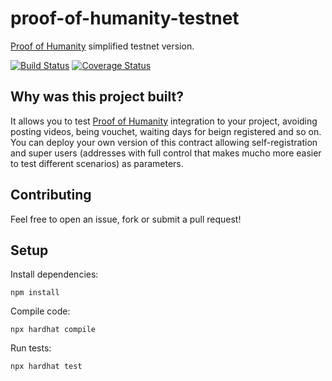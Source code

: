 # proof-of-humanity-testnet

[Proof of Humanity](https://github.com/Proof-Of-Humanity) simplified testnet version. 

[![Build Status](https://travis-ci.com/gazzeth/proof-of-humanity-testnet.svg?branch=master)](https://travis-ci.com/gazzeth/proof-of-humanity-testnet) [![Coverage Status](https://coveralls.io/repos/github/gazzeth/proof-of-humanity-testnet/badge.svg)](https://coveralls.io/github/gazzeth/proof-of-humanity-testnet)

## Why was this project built?

It allows you to test [Proof of Humanity](https://github.com/Proof-Of-Humanity) integration to your project, avoiding posting videos, being vouchet, waiting days for beign registered and so on. You can deploy your own version of this contract allowing self-registration and super users (addresses with full control that makes mucho more easier to test different scenarios) as parameters.

## Contributing

Feel free to open an issue, fork or submit a pull request!

## Setup

Install dependencies:
```
npm install
```

Compile code:
```
npx hardhat compile
```

Run tests:
```
npx hardhat test
```
